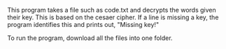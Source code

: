 This program takes a file such as code.txt and decrypts the words given their key. This is based on the cesaer cipher. 
If a line is missing a key, the program identifies this and prints out, "Missing key!"

To run the program, download all the files into one folder.
